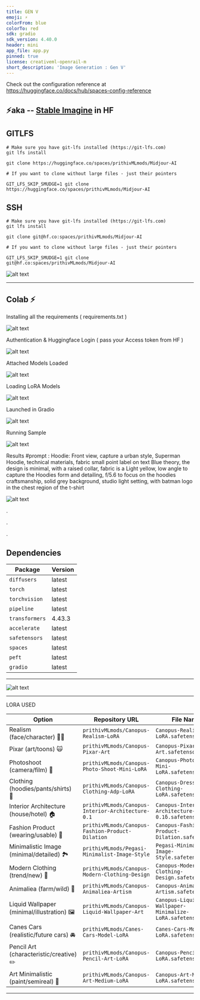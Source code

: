 ```yaml
---
title: GEN V
emoji: ⚡
colorFrom: blue
colorTo: red
sdk: gradio
sdk_version: 4.40.0
header: mini
app_file: app.py
pinned: true
license: creativeml-openrail-m
short_description: 'Image Generation : Gen V'
---
```


Check out the configuration reference at https://huggingface.co/docs/hub/spaces-config-reference

## ⚡aka -- [Stable Imagine](https://huggingface.co/spaces/prithivMLmods/STABLE-IMAGINE) in HF

## GITLFS

    # Make sure you have git-lfs installed (https://git-lfs.com)
    git lfs install
    
    git clone https://huggingface.co/spaces/prithivMLmods/Midjour-AI
    
    # If you want to clone without large files - just their pointers
    
    GIT_LFS_SKIP_SMUDGE=1 git clone https://huggingface.co/spaces/prithivMLmods/Midjour-AI
    
## SSH
    
    # Make sure you have git-lfs installed (https://git-lfs.com)
    git lfs install
    
    git clone git@hf.co:spaces/prithivMLmods/Midjour-AI
    
    # If you want to clone without large files - just their pointers
    
    GIT_LFS_SKIP_SMUDGE=1 git clone git@hf.co:spaces/prithivMLmods/Midjour-AI

![alt text](assets/genv.png)

-------------------------------------------------------------------------------------------------------------

## Colab ⚡

Installing all the requirements ( requirements.txt )

![alt text](Colab/colab1.png)

Authentication & Huggingface Login ( pass your Access token from HF )

![alt text](Colab/colab2.png)

Attached Models Loaded

![alt text](Colab/colab3.png)

Loading LoRA Models

![alt text](Colab/colab4.png)

Launched in Gradio

![alt text](Colab/colab5.png)

Running Sample

![alt text](Colab/colab6.png)

Results #prompt : Hoodie: Front view, capture a urban style, Superman Hoodie, technical materials, fabric small point label on text Blue theory, the design is minimal, with a raised collar, fabric is a Light yellow, low angle to capture the Hoodies form and detailing, f/5.6 to focus on the hoodies craftsmanship, solid grey background, studio light setting, with batman logo in the chest region of the t-shirt


![alt text](Colab/colab7.png)


.

.

.

## Dependencies

| Package        | Version       |
|----------------|---------------|
| `diffusers`    | latest        |
| `torch`        | latest        |
| `torchvision`  | latest        |
| `pipeline`     | latest        |
| `transformers` | 4.43.3        |
| `accelerate`   | latest        |
| `safetensors`  | latest        |
| `spaces`       | latest        |
| `peft`         | latest        |
| `gradio`       | latest        |

------------------------------------------------------------------------------------------------------------------------------------------------------------------------------


![alt text](assets/GenVis.gif)


----------------------------------------------------------------------------------------------------------------------------------------------------------------------------

LORA USED

| Option                               | Repository URL                                       | File Name                                      | Alias        |
|--------------------------------------|------------------------------------------------------|------------------------------------------------|--------------|
| Realism (face/character) 👦🏻          | `prithivMLmods/Canopus-Realism-LoRA`                 | `Canopus-Realism-LoRA.safetensors`             | `rlms`       |
| Pixar (art/toons) 🙀                 | `prithivMLmods/Canopus-Pixar-Art`                    | `Canopus-Pixar-Art.safetensors`                | `pixar`      |
| Photoshoot (camera/film) 📸          | `prithivMLmods/Canopus-Photo-Shoot-Mini-LoRA`        | `Canopus-Photo-Shoot-Mini-LoRA.safetensors`    | `photo`      |
| Clothing (hoodies/pants/shirts) 👔   | `prithivMLmods/Canopus-Clothing-Adp-LoRA`            | `Canopus-Dress-Clothing-LoRA.safetensors`      | `clth`       |
| Interior Architecture (house/hotel) 🏠 | `prithivMLmods/Canopus-Interior-Architecture-0.1`    | `Canopus-Interior-Architecture-0.1δ.safetensors` | `arch`       |
| Fashion Product (wearing/usable) 👜  | `prithivMLmods/Canopus-Fashion-Product-Dilation`     | `Canopus-Fashion-Product-Dilation.safetensors` | `fashion`    |
| Minimalistic Image (minimal/detailed) 🏞️ | `prithivMLmods/Pegasi-Minimalist-Image-Style`        | `Pegasi-Minimalist-Image-Style.safetensors`    | `minimalist` |
| Modern Clothing (trend/new) 👕       | `prithivMLmods/Canopus-Modern-Clothing-Design`       | `Canopus-Modern-Clothing-Design.safetensors`   | `mdrnclth`   |
| Animaliea (farm/wild) 🫎             | `prithivMLmods/Canopus-Animaliea-Artism`             | `Canopus-Animaliea-Artism.safetensors`         | `Animaliea`  |
| Liquid Wallpaper (minimal/illustration) 🖼️ | `prithivMLmods/Canopus-Liquid-Wallpaper-Art`         | `Canopus-Liquid-Wallpaper-Minimalize-LoRA.safetensors` | `liquid`     |
| Canes Cars (realistic/future cars) 🚘 | `prithivMLmods/Canes-Cars-Model-LoRA`                | `Canes-Cars-Model-LoRA.safetensors`            | `car`        |
| Pencil Art (characteristic/creative) ✏️ | `prithivMLmods/Canopus-Pencil-Art-LoRA`               | `Canopus-Pencil-Art-LoRA.safetensors`          | `Pencil Art` |
| Art Minimalistic (paint/semireal) 🎨 | `prithivMLmods/Canopus-Art-Medium-LoRA`              | `Canopus-Art-Medium-LoRA.safetensors`          | `mdm`        |



-----------------------------------------------------------------------------------------------------------------------------------------------------------------------------------------------------


